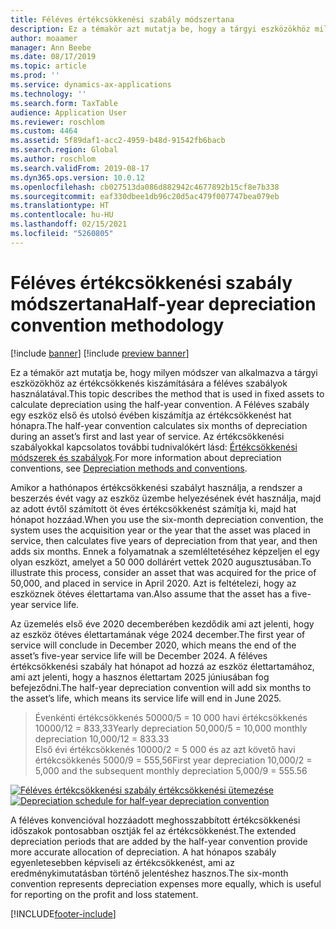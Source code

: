 ```yaml
---
title: Féléves értékcsökkenési szabály módszertana
description: Ez a témakör azt mutatja be, hogy a tárgyi eszközökhöz milyen módszerrel számítják ki az értékcsökkenést a féléves szabály alapján, amely az eszköz első és utolsó évében a szolgáltatásban számított hat hónapos értékcsökkenést számítja ki.
author: moaamer
manager: Ann Beebe
ms.date: 08/17/2019
ms.topic: article
ms.prod: ''
ms.service: dynamics-ax-applications
ms.technology: ''
ms.search.form: TaxTable
audience: Application User
ms.reviewer: roschlom
ms.custom: 4464
ms.assetid: 5f89daf1-acc2-4959-b48d-91542fb6bacb
ms.search.region: Global
ms.author: roschlom
ms.search.validFrom: 2019-08-17
ms.dyn365.ops.version: 10.0.12
ms.openlocfilehash: cb027513da086d882942c4677892b15cf8e7b338
ms.sourcegitcommit: eaf330dbee1db96c20d5ac479f007747bea079eb
ms.translationtype: HT
ms.contentlocale: hu-HU
ms.lasthandoff: 02/15/2021
ms.locfileid: "5260805"
---
```

# <a name="half-year-depreciation-convention-methodology"></a><span data-ttu-id="9bfeb-103">Féléves értékcsökkenési szabály módszertana</span><span class="sxs-lookup"><span data-stu-id="9bfeb-103">Half-year depreciation convention methodology</span></span>

[!include [banner](../includes/banner.md)]
[!include [preview banner](../includes/preview-banner.md)]

<span data-ttu-id="9bfeb-104">Ez a témakör azt mutatja be, hogy milyen módszer van alkalmazva a tárgyi eszközökhöz az értékcsökkenés kiszámítására a féléves szabályok használatával.</span><span class="sxs-lookup"><span data-stu-id="9bfeb-104">This topic describes the method that is used in fixed assets to calculate depreciation using the half-year convention.</span></span> <span data-ttu-id="9bfeb-105">A Féléves szabály egy eszköz első és utolsó évében kiszámítja az értékcsökkenést hat hónapra.</span><span class="sxs-lookup"><span data-stu-id="9bfeb-105">The half-year convention calculates six months of depreciation during an asset’s first and last year of service.</span></span> <span data-ttu-id="9bfeb-106">Az értékcsökkenési szabályokkal kapcsolatos további tudnivalókért lásd: [Értékcsökkenési módszerek és szabályok](Fixed-asset-depreciation-conventions.md).</span><span class="sxs-lookup"><span data-stu-id="9bfeb-106">For more information about depreciation conventions, see [Depreciation methods and conventions](Fixed-asset-depreciation-conventions.md).</span></span> 

<span data-ttu-id="9bfeb-107">Amikor a hathónapos értékcsökkenési szabályt használja, a rendszer a beszerzés évét vagy az eszköz üzembe helyezésének évét használja, majd az adott évtől számított öt éves értékcsökkenést számítja ki, majd hat hónapot hozzáad.</span><span class="sxs-lookup"><span data-stu-id="9bfeb-107">When you use the six-month depreciation convention, the system uses the acquisition year or the year that the asset was placed in service, then calculates five years of depreciation from that year, and then adds six months.</span></span> <span data-ttu-id="9bfeb-108">Ennek a folyamatnak a szemléltetéséhez képzeljen el egy olyan eszközt, amelyet a 50 000 dollárért vettek 2020 augusztusában.</span><span class="sxs-lookup"><span data-stu-id="9bfeb-108">To illustrate this process, consider an asset that was acquired for the price of 50,000, and placed in service in April 2020.</span></span> <span data-ttu-id="9bfeb-109">Azt is feltételezi, hogy az eszköznek ötéves élettartama van.</span><span class="sxs-lookup"><span data-stu-id="9bfeb-109">Also assume that the asset has a five-year service life.</span></span>

<span data-ttu-id="9bfeb-110">Az üzemelés első éve 2020 decemberében kezdődik ami azt jelenti, hogy az eszköz ötéves élettartamának vége 2024 december.</span><span class="sxs-lookup"><span data-stu-id="9bfeb-110">The first year of service will conclude in December 2020, which means the end of the asset’s five-year service life will be December 2024.</span></span> <span data-ttu-id="9bfeb-111">A féléves értékcsökkenési szabály hat hónapot ad hozzá az eszköz élettartamához, ami azt jelenti, hogy a hasznos élettartam 2025 júniusában fog befejeződni.</span><span class="sxs-lookup"><span data-stu-id="9bfeb-111">The half-year depreciation convention will add six months to the asset’s life, which means its service life will end in June 2025.</span></span> 

> <span data-ttu-id="9bfeb-112">Évenkénti értékcsökkenés 50000/5 = 10 000 havi értékcsökkenés 10000/12 = 833,33</span><span class="sxs-lookup"><span data-stu-id="9bfeb-112">Yearly depreciation 50,000/5 = 10,000 monthly depreciation 10,000/12 = 833.33</span></span> <br>
> <span data-ttu-id="9bfeb-113">Első évi értékcsökkenés 10000/2 = 5 000 és az azt követő havi értékcsökkenés 5000/9 = 555,56</span><span class="sxs-lookup"><span data-stu-id="9bfeb-113">First year depreciation 10,000/2 = 5,000  and the subsequent monthly depreciation 5,000/9 = 555.56</span></span>

   <span data-ttu-id="9bfeb-114">[![Féléves értékcsökkenési szabály értékcsökkenési ütemezése](./media/half-yr-dprectn-cnvntn.png)](./media/half-yr-dprectn-cnvntn.png)</span><span class="sxs-lookup"><span data-stu-id="9bfeb-114">[![Depreciation schedule for half-year depreciation convention](./media/half-yr-dprectn-cnvntn.png)](./media/half-yr-dprectn-cnvntn.png)</span></span>

<span data-ttu-id="9bfeb-115">A féléves konvencióval hozzáadott meghosszabbított értékcsökkenési időszakok pontosabban osztják fel az értékcsökkenést.</span><span class="sxs-lookup"><span data-stu-id="9bfeb-115">The extended depreciation periods that are added by the half-year convention provide more accurate allocation of depreciation.</span></span> <span data-ttu-id="9bfeb-116">A hat hónapos szabály egyenletesebben képviseli az értékcsökkenést, ami az eredménykimutatásban történő jelentéshez hasznos.</span><span class="sxs-lookup"><span data-stu-id="9bfeb-116">The six-month convention represents depreciation expenses more equally, which is useful for reporting on the profit and loss statement.</span></span>


[!INCLUDE[footer-include](../../includes/footer-banner.md)]